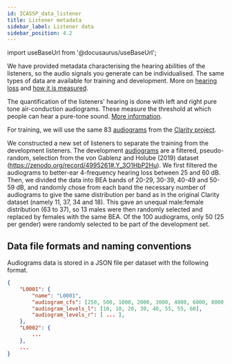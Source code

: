 ```yaml
---
id: ICASSP_data_listener
title: Listener metadata
sidebar_label: Listener data
sidebar_position: 4.2
---
```


import useBaseUrl from '@docusaurus/useBaseUrl';

We have provided metadata characterising the hearing abilities of the listeners, so the audio signals you 
generate can be individualised. The same types of data are available for training and development. More on [hearing loss](../../learning_resources/Hearing_impairment/edu_HI_general) and [how it is measured](../../learning_resources/Hearing_impairment/edu_measuring_HI).

The quantification of the listeners' hearing is done with left and right pure tone air-conduction audiograms. 
These measure the threshold at which people can hear a pure-tone sound. [More information](/docs/learning_resources/Hearing_impairment/edu_measuring_HI#audiograms).

For training, we will use the same 83 [audiograms](../../learning_resources/Hearing_impairment/edu_measuring_HI) from the [Clarity project](https://claritychallenge.org/).

We constructed a new set of listeners to separate the training from the development listeners. 
The development [audiograms](../../learning_resources/Hearing_impairment/edu_measuring_HI) are a filtered, pseudo-random, selection from the
von Gablenz and Holube (2019) dataset (https://zenodo.org/record/4995261#.Y_3O1HbP2Hu).
We first filtered the audiograms to better-ear 4-frequency hearing loss between 25 and 60 dB.
Then, we divided the data into BEA bands of 20-29, 30-39, 40-49 and 50-59 dB, and randomly chose from each
band the necessary number of audiograms to give the same distribution per band as in
the original Clarity dataset (namely 11, 37, 34 and 18). This gave an unequal male:female distribution
(63 to 37), so 13 males were then randomly selected and replaced by females with the same BEA.
Of the 100 audiograms, only 50 (25 per gender) were randomly selected to be part of the development set.

## Data file formats and naming conventions

Audiograms data is stored in a JSON file per dataset with the following format.

```json
{
    "L0001": {
        "name": "L0001",
        "audiogram_cfs": [250, 500, 1000, 2000, 3000, 4000, 6000, 8000],
        "audiogram_levels_l": [10, 10, 20, 30, 40, 55, 55, 60],
        "audiogram_levels_r": [ ... ],
    },
    "L0002": {
        ...
    },
    ...
}
```







